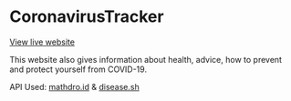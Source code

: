 # CoronavirusTracker

[View live website](https://bit.ly/livecoronavirustracker)

This website also gives information about health, advice, how to prevent and protect yourself from COVID-19.

API Used: [mathdro.id](https://covid19.mathdro.id/api) & [disease.sh](https://disease.sh/v3/covid-19)
